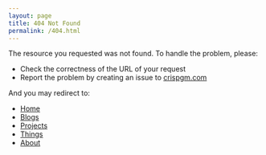 ```yaml
---
layout: page
title: 404 Not Found
permalink: /404.html
---
```

The resource you requested was not found. To handle the problem, please:

* Check the correctness of the URL of your request
* Report the problem by creating an issue to [crispgm.com](https://github.com/crispgm/crispgm.com/issues/new?title=[Report]%20404%20Not%20Found)

And you may redirect to:

* [Home](/)
* [Blogs](/blogs.html)
* [Projects](/projects.html)
* [Things](/things.html)
* [About](/about.html)